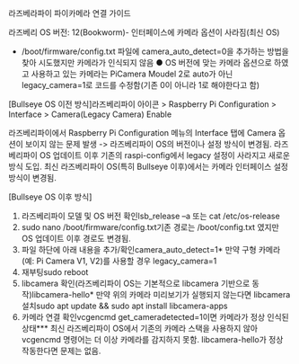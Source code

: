라즈베라파이 파이카메라 연결 가이드

라즈베리 OS 버전: 12(Bookworm)- 인터페이스에 카메라 옵션이 사라짐(최신 OS)
- /boot/firmware/config.txt 파일에 camera_auto_detect=0을 추가하는 방법을 찾아 시도했지만 카메라가 인식되지 않음
● OS 버전에 맞는 카메라 옵션으로 하였고 사용하고 있는 카메라는 PiCamera Moudel 2로 auto가 아닌 legacy_camera=1로 코드를 수정함(기존 0이 아니라 1로 해야한다고 함)

[Bullseye OS 이전 방식]라즈베리파이 아이콘 > Raspberry Pi Configuration > Interface > Camera(Legacy Camera) Enable

라즈베리파이에서 Raspberry Pi Configuration 메뉴의 Interface 탭에 Camera 옵션이 보이지 않는 문제 발생 -> 라즈베리파이 OS의 버전이나 설정 방식이 변경됨. 라즈베리파이 OS 업데이트 이후 기존의 raspi-config에서 legacy 설정이 사라지고 새로운 방식 도입. 최신 라즈베리파이 OS(특히 Bullseye 이후)에서는 카메라 인터페이스 설정 방식이 변경됨.

[Bullseye OS 이후 방식]

1. 라즈베리파이 모델 및 OS 버전 확인lsb_release –a 또는 cat /etc/os-release
2. sudo nano /boot/firmware/config.txt기존 경로는 /boot/config.txt 였지만 OS 업데이트 이후 경로도 변경됨.
3. 파일 하단에 아래 내용을 추가/확인camera_auto_detect=1* 만약 구형 카메라(예: Pi Camera V1, V2)를 사용할 경우  legacy_camera=1
4. 재부팅sudo reboot
5. libcamera 확인(라즈베리파이 OS는 기본적으로 libcamera 기반으로 동작)libcamera-hello* 만약 위의 카메라 미리보기가 실행되지 않는다면 libcamera 설치sudo apt update && sudo apt install libcamera-apps
6. 카메라 연결 확인vcgencmd get_cameradetected=1이면 카메라가 정상 인식된 상태*** 최신 라즈베리파이 OS에서 기존의 카메라 스택을 사용하지 않아 vcgencmd 명령어는 더 이상 카메라를 감지하지 못함. libcamera-hello가 정상 작동한다면 문제는 없음.
